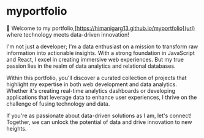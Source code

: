 # myportfolio
👋 Welcome to my portfolio,[https://himanigarg13.github.io/myportfolio](url) where technology meets data-driven innovation!

I'm not just a developer; I'm a data enthusiast on a mission to transform raw information into actionable insights. With a strong foundation in JavaScript and React, I excel in creating immersive web experiences. But my true passion lies in the realm of data analytics and relational databases.

Within this portfolio, you'll discover a curated collection of projects that highlight my expertise in both web development and data analytics. Whether it's creating real-time analytics dashboards or developing applications that leverage data to enhance user experiences, I thrive on the challenge of fusing technology and data.

If you're as passionate about data-driven solutions as I am, let's connect! Together, we can unlock the potential of data and drive innovation to new heights.
